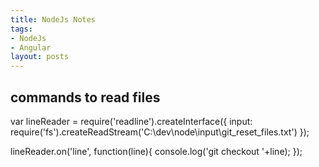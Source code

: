 ```yaml
---
title: NodeJs Notes
tags:
- NodeJs
- Angular
layout: posts
---
```


## commands to read files
 var lineReader = require('readline').createInterface({
    input: require('fs').createReadStream('C:\\dev\\node\\input\\git_reset_files.txt')
 });

 lineReader.on('line', function(line){
    console.log('git checkout '+line);
 });

